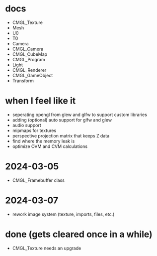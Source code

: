 # docs
- CMGL_Texture
- Mesh
- U0
- T0
- Camera
- CMGL_Camera
- CMGL_CubeMap
- CMGL_Program
- Light
- CMGL_Renderer
- CMGL_GameObject
- Transform

# when I feel like it
- seperating opengl from glew and glfw to support custom libraries
- adding (optional) auto support for glfw and glew
- audio support
- mipmaps for textures
- perspective projection matrix that keeps Z data
- find where the memory leak is
- optimize OVM and CVM calculations

# 2024-03-05
- CMGL_Framebuffer class

# 2024-03-07
- rework image system (texture, imports, files, etc.)

# done (gets cleared once in a while)
- CMGL_Texture needs an upgrade